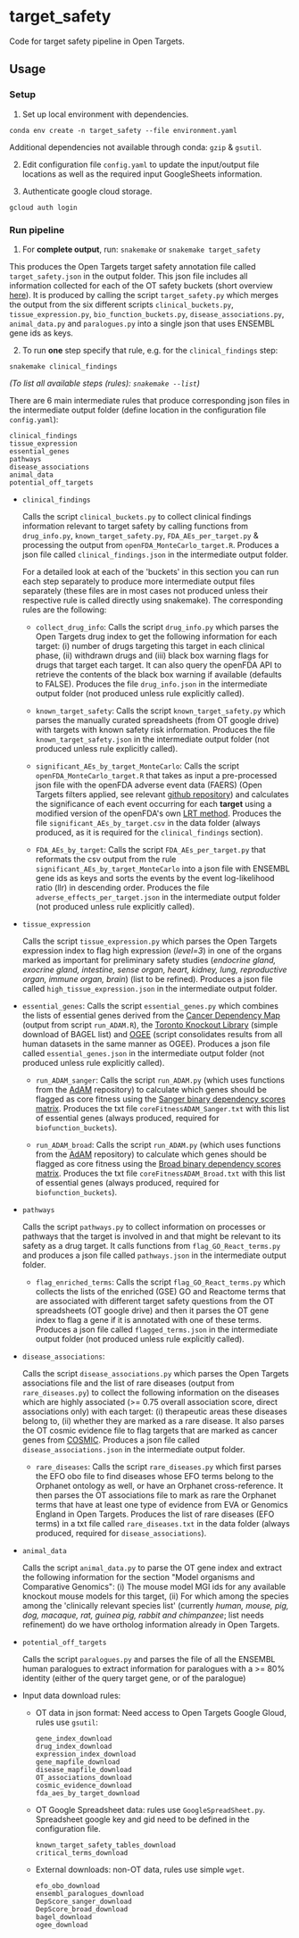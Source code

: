 # target_safety
Code for target safety pipeline in Open Targets. 

## Usage

### Setup

1. Set up local environment with dependencies. 
```
conda env create -n target_safety --file environment.yaml
```
Additional dependencies not available through conda: `gzip` & `gsutil`.

2. Edit configuration file `config.yaml` to update the input/output file locations as well as the required input GoogleSheets information.

3. Authenticate google cloud storage.
```
gcloud auth login
```

### Run pipeline

1. For **complete output**, run:
`snakemake` or `snakemake target_safety`

This produces the Open Targets target safety annotation file called `target_safety.json` in the output folder. This json file includes all information collected for each of the OT safety buckets (short overview [here](https://drive.google.com/open?id=17XCLxzG5qSg_tgR3blwgwbKbPDxYRhpZN5OZ9rHKX4E)). It is produced by calling the script `target_safety.py` which merges the output from the six different scripts `clinical_buckets.py`, `tissue_expression.py`, `bio_function_buckets.py`, `disease_associations.py`, `animal_data.py` and `paralogues.py` into a single json that uses ENSEMBL gene ids as keys.   

2. To run **one** step specify that rule, e.g. for the `clinical_findings` step:
```
snakemake clinical_findings
```
*(To list all available steps (rules): `snakemake --list`)*

There are 6 main intermediate rules that produce corresponding json files in the intermediate output folder (define location in the configuration file `config.yaml`):
```
clinical_findings
tissue_expression
essential_genes
pathways
disease_associations
animal_data
potential_off_targets
```
- `clinical_findings`

  Calls the script `clinical_buckets.py` to collect clinical findings information relevant to target safety by calling functions from `drug_info.py`, `known_target_safety.py`, `FDA_AEs_per_target.py` & processing the output from `openFDA_MonteCarlo_target.R`. Produces a json file called `clinical_findings.json` in the intermediate output folder.
  
  For a detailed look at each of the 'buckets' in this section you can run each step separately to produce more intermediate output files separately (these files are in most cases not produced unless their respective rule is called directly using snakemake). The corresponding rules are the following:
  
  - `collect_drug_info`: Calls the script `drug_info.py` which parses the Open Targets drug index to get the following information for each target: (i) number of drugs targeting this target in each clinical phase, (ii) withdrawn drugs and (iii) black box warning flags for drugs that target each target. It can also query the openFDA API to retrieve the contents of the black box warning if available (defaults to FALSE). Produces the file `drug_info.json` in the intermediate output folder (not produced unless rule explicitly called).
  
  - `known_target_safety`: Calls the script `known_target_safety.py` which parses the manually curated spreadsheets (from OT google drive) with targets with known safety risk information. Produces the file `known_target_safety.json` in the intermediate output folder (not produced unless rule explicitly called).
    
  - `significant_AEs_by_target_MonteCarlo`: Calls the script `openFDA_MonteCarlo_target.R` that takes as input a pre-processed json file with the openFDA adverse event data (FAERS) (Open Targets filters applied, see relevant [github repository](https://github.com/opentargets/platform-etl-openfda-faers)) and calculates the significance of each event occurring for each **target** using a modified version of the openFDA's own [LRT method](https://openfda.shinyapps.io/LRTest/_w_c5c2d04d/lrtmethod.pdf). Produces the file `significant_AEs_by_target.csv` in the data folder (always produced, as it is required for the `clinical_findings` section).
  
  - `FDA_AEs_by_target`: Calls the script `FDA_AEs_per_target.py` that reformats the csv output from the rule `significant_AEs_by_target_MonteCarlo` into a json file with ENSEMBL gene ids as keys and sorts the events by the event log-likelihood ratio (llr) in descending order. Produces the file `adverse_effects_per_target.json` in the intermediate output folder (not produced unless rule explicitly called).

- `tissue_expression`

  Calls the script `tissue_expression.py` which parses the Open Targets expression index to flag high expression (*level=3*) in one of the organs marked as important for preliminary safety studies (*endocrine gland, exocrine gland, intestine, sense organ, heart, kidney, lung, reproductive organ, immune organ, brain*) (list to be refined).  Produces a json file called `high_tissue_expression.json` in the intermediate output folder.
  
- `essential_genes`: Calls the script `essential_genes.py` which combines the lists of essential genes derived from the [Cancer Dependency Map](https://score.depmap.sanger.ac.uk) (output from script `run_ADAM.R`), the  [Toronto Knockout Library](http://tko.ccbr.utoronto.ca/) (simple download of BAGEL list) and [OGEE](http://ogee.medgenius.info/browse/) (script consolidates results from all human datasets in the same manner as OGEE). Produces a json file called `essential_genes.json` in the intermediate output folder (not produced unless rule explicitly called).
  
  - `run_ADAM_sanger`: Calls the script `run_ADAM.py` (which uses functions from the [AdAM](https://github.com/francescojm/ADAM) repository) to calculate which genes should be flagged as core fitness using the [Sanger binary dependency scores matrix](https://score.depmap.sanger.ac.uk/downloads). Produces the txt file `coreFitnessADAM_Sanger.txt` with this list of essential genes (always produced, required for `biofunction_buckets`).
  
  - `run_ADAM_broad`: Calls the script `run_ADAM.py` (which uses functions from the [AdAM](https://github.com/francescojm/ADAM) repository) to calculate which genes should be flagged as core fitness using the [Broad binary dependency scores matrix](https://score.depmap.sanger.ac.uk/downloads). Produces the txt file `coreFitnessADAM_Broad.txt` with this list of essential genes (always produced, required for `biofunction_buckets`).

- `pathways`

  Calls the script `pathways.py` to collect information on processes or pathways that the target is involved in and that might be relevant to its safety as a drug target. It calls functions from `flag_GO_React_terms.py` and produces a json file called `pathways.json` in the intermediate output folder. 
  
  - `flag_enriched_terms`: Calls the script `flag_GO_React_terms.py` which collects the lists of the enriched (GSE) GO and Reactome terms that are associated with different target safety questions from the OT spreadsheets (OT google drive) and then it parses the OT gene index to flag a gene if it is annotated with one of these terms. Produces a json file called `flagged_terms.json` in the intermediate output folder (not produced unless rule explicitly called).
  
- `disease_associations`: 

  Calls the script `disease_associations.py` which parses the Open Targets associations file and the list of rare diseases (output from `rare_diseases.py`) to collect the following information on the diseases which are highly associated (>= 0.75 overall association score, direct associations only) with each target: (i) therapeutic areas these diseases belong to, (ii) whether they are marked as a rare disease. It also parses the OT cosmic evidence file to flag targets that are marked as cancer genes from [COSMIC](https://cancer.sanger.ac.uk/cosmic). Produces a json file called `disease_associations.json` in the intermediate output folder.

  - `rare_diseases`: Calls the script `rare_diseases.py` which first parses the EFO obo file to find diseases whose EFO terms belong to the Orphanet ontology as well, or have an Orphanet cross-reference. It then parses the OT associations file to mark as rare the Orphanet terms that have at least one type of evidence from EVA or Genomics England in Open Targets. Produces the list of rare diseases (EFO terms) in a txt file called `rare_diseases.txt` in the data folder (always produced, required for `disease_associations`). 
  
- `animal_data`
  
  Calls the script `animal_data.py` to parse the OT gene index and extract the following information for the section "Model organisms and Comparative Genomics": (i) The mouse model MGI ids for any available knockout mouse models for this target, (ii) For which among the species among the 'clinically relevant species list' (currently *human, mouse, pig, dog, macaque, rat, guinea pig, rabbit and chimpanzee*; list needs refinement) do we have ortholog information already in Open Targets. 
  
- `potential_off_targets`

  Calls the script `paralogues.py` and parses the file of all the ENSEMBL human paralogues to extract information for paralogues with a >= 80% identity (either of the query target gene, or of the paralogue)
  
  
- Input data download rules:
  - OT data in json format: Need access to Open Targets Google Gloud, rules use `gsutil`:
      ```
      gene_index_download
      drug_index_download
      expression_index_download
      gene_mapfile_download
      disease_mapfile_download
      OT_associations_download
      cosmic_evidence_download
      fda_aes_by_target_download
      ```
  - OT Google Spreadsheet data: rules use `GoogleSpreadSheet.py`. Spreadsheet google key and gid need to be defined in the configuration file. 
      ```
      known_target_safety_tables_download
      critical_terms_download
      ```
  - External downloads: non-OT data, rules use simple `wget`.
      ```
      efo_obo_download
      ensembl_paralogues_download  
      DepScore_sanger_download
      DepScore_broad_download
      bagel_download
      ogee_download 
      ```

  
